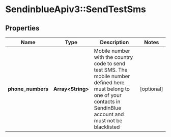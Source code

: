 # SendinblueApiv3::SendTestSms

## Properties
Name | Type | Description | Notes
------------ | ------------- | ------------- | -------------
**phone_numbers** | **Array&lt;String&gt;** | Mobile number with the country code to send test SMS. The mobile number defined here must belong to one of your contacts in SendinBlue account and must not be blacklisted | [optional] 


